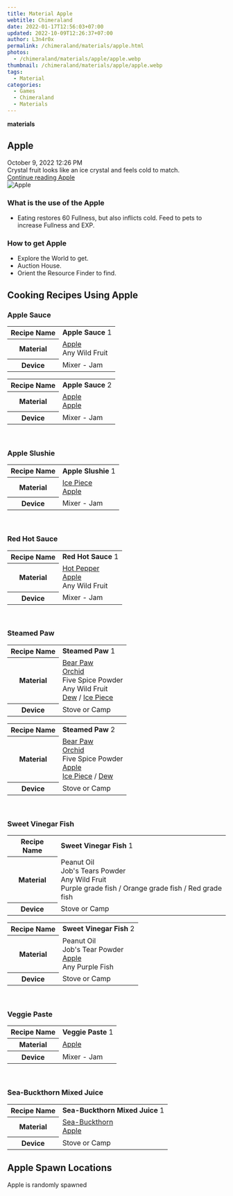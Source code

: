 ```yaml
---
title: Material Apple
webtitle: Chimeraland
date: 2022-01-17T12:56:03+07:00
updated: 2022-10-09T12:26:37+07:00
author: L3n4r0x
permalink: /chimeraland/materials/apple.html
photos:
  - /chimeraland/materials/apple/apple.webp
thumbnail: /chimeraland/materials/apple/apple.webp
tags:
  - Material
categories:
  - Games
  - Chimeraland
  - Materials
---
```


<section id="bootstrap-wrapper">
  <link
    rel="stylesheet"
    href="https://cdn.statically.io/gh/dimaslanjaka/Web-Manajemen/40ac3225/css/bootstrap-4.5-wrapper.css"
  />
  <div
    class="row g-0 border rounded overflow-hidden flex-md-row mb-4 shadow-sm position-relative"
  >
    <div class="col p-4 d-flex flex-column position-static">
      <strong class="d-inline-block mb-2 text-success">materials</strong>
      <h2 class="mb-0">Apple</h2>
      <div class="mb-1 text-muted">October 9, 2022 12:26 PM</div>
      <div class="mb-2 border p-1">
        Crystal fruit looks like an ice crystal and feels cold to match.
      </div>
      <a href="/chimeraland/materials/apple.html" class="stretched-link d-none"
        >Continue reading Apple</a
      >
    </div>
    <div class="col-auto d-none d-lg-block">
      <img src="/chimeraland/materials/apple/apple.webp" alt="Apple" />
    </div>
  </div>
  <div class="row">
    <div class="col-lg-6 col-12 mb-2">
      <div class="card">
        <div class="card-body">
          <h3 class="card-title">What is the use of the Apple</h3>
          <div class="card-text">
            <ul>
              <li>
                Eating restores 60 Fullness, but also inflicts cold. Feed to
                pets to increase Fullness and EXP.
              </li>
            </ul>
          </div>
        </div>
      </div>
    </div>
    <div class="col-lg-6 col-12 mb-2">
      <div class="card">
        <div class="card-body">
          <h3 class="card-title">How to get Apple</h3>
          <div class="card-text">
            <ul>
              <li>Explore the World to get.</li>
              <li>Auction House.</li>
              <li>Orient the Resource Finder to find.</li>
            </ul>
          </div>
        </div>
      </div>
    </div>
    <div class="col-12 mb-2">
      <h2 id="cookable">Cooking Recipes Using Apple</h2>
      <div id="recipe-apple-sauce">
        <h3 id="item-apple-sauce">Apple Sauce</h3>
        <div class="mb-2">
          <table class="table">
            <tr>
              <th>Recipe Name</th>
              <td><b>Apple Sauce</b> 1</td>
            </tr>
            <tr>
              <th>Material</th>
              <td>
                <a
                  class="text-decoration-none"
                  href="/chimeraland/materials/apple.html"
                  >Apple</a
                ><br />Any Wild Fruit
              </td>
            </tr>
            <tr>
              <th>Device</th>
              <td>Mixer - Jam</td>
            </tr>
          </table>
        </div>
        <div class="mb-2">
          <table class="table">
            <tr>
              <th>Recipe Name</th>
              <td><b>Apple Sauce</b> 2</td>
            </tr>
            <tr>
              <th>Material</th>
              <td>
                <a
                  class="text-decoration-none"
                  href="/chimeraland/materials/apple.html"
                  >Apple</a
                ><br /><a
                  class="text-decoration-none"
                  href="/chimeraland/materials/apple.html"
                  >Apple</a
                >
              </td>
            </tr>
            <tr>
              <th>Device</th>
              <td>Mixer - Jam</td>
            </tr>
          </table>
        </div>
      </div>
      <br />
      <div id="recipe-apple-slushie">
        <h3 id="item-apple-slushie">Apple Slushie</h3>
        <div class="mb-2">
          <table class="table">
            <tr>
              <th>Recipe Name</th>
              <td><b>Apple Slushie</b> 1</td>
            </tr>
            <tr>
              <th>Material</th>
              <td>
                <a
                  class="text-decoration-none"
                  href="/chimeraland/materials/ice-piece.html"
                  >Ice Piece</a
                ><br /><a
                  class="text-decoration-none"
                  href="/chimeraland/materials/apple.html"
                  >Apple</a
                >
              </td>
            </tr>
            <tr>
              <th>Device</th>
              <td>Mixer - Jam</td>
            </tr>
          </table>
        </div>
      </div>
      <br />
      <div id="recipe-red-hot-sauce">
        <h3 id="item-red-hot-sauce">Red Hot Sauce</h3>
        <div class="mb-2">
          <table class="table">
            <tr>
              <th>Recipe Name</th>
              <td><b>Red Hot Sauce</b> 1</td>
            </tr>
            <tr>
              <th>Material</th>
              <td>
                <a
                  class="text-decoration-none"
                  href="/chimeraland/materials/hot-pepper.html"
                  >Hot Pepper</a
                ><br /><a
                  class="text-decoration-none"
                  href="/chimeraland/materials/apple.html"
                  >Apple</a
                ><br />Any Wild Fruit
              </td>
            </tr>
            <tr>
              <th>Device</th>
              <td>Mixer - Jam</td>
            </tr>
          </table>
        </div>
      </div>
      <br />
      <div id="recipe-steamed-paw">
        <h3 id="item-steamed-paw">Steamed Paw</h3>
        <div class="mb-2">
          <table class="table">
            <tr>
              <th>Recipe Name</th>
              <td><b>Steamed Paw</b> 1</td>
            </tr>
            <tr>
              <th>Material</th>
              <td>
                <a
                  class="text-decoration-none"
                  href="/chimeraland/materials/bear-paw.html"
                  >Bear Paw</a
                ><br /><a
                  class="text-decoration-none"
                  href="/chimeraland/materials/orchid.html"
                  >Orchid</a
                ><br />Five Spice Powder<br />Any Wild Fruit<br /><a
                  class="text-decoration-none"
                  href="/chimeraland/materials/dew.html"
                  >Dew</a
                ><span> / </span
                ><a
                  class="text-decoration-none"
                  href="/chimeraland/materials/ice-piece.html"
                  >Ice Piece</a
                >
              </td>
            </tr>
            <tr>
              <th>Device</th>
              <td>Stove or Camp</td>
            </tr>
          </table>
        </div>
        <div class="mb-2">
          <table class="table">
            <tr>
              <th>Recipe Name</th>
              <td><b>Steamed Paw</b> 2</td>
            </tr>
            <tr>
              <th>Material</th>
              <td>
                <a
                  class="text-decoration-none"
                  href="/chimeraland/materials/bear-paw.html"
                  >Bear Paw</a
                ><br /><a
                  class="text-decoration-none"
                  href="/chimeraland/materials/orchid.html"
                  >Orchid</a
                ><br />Five Spice Powder<br /><a
                  class="text-decoration-none"
                  href="/chimeraland/materials/apple.html"
                  >Apple</a
                ><br /><a
                  class="text-decoration-none"
                  href="/chimeraland/materials/ice-piece.html"
                  >Ice Piece</a
                ><span> / </span
                ><a
                  class="text-decoration-none"
                  href="/chimeraland/materials/dew.html"
                  >Dew</a
                >
              </td>
            </tr>
            <tr>
              <th>Device</th>
              <td>Stove or Camp</td>
            </tr>
          </table>
        </div>
      </div>
      <br />
      <div id="recipe-sweet-vinegar-fish">
        <h3 id="item-sweet-vinegar-fish">Sweet Vinegar Fish</h3>
        <div class="mb-2">
          <table class="table">
            <tr>
              <th>Recipe Name</th>
              <td><b>Sweet Vinegar Fish</b> 1</td>
            </tr>
            <tr>
              <th>Material</th>
              <td>
                Peanut Oil<br />Job&#x27;s Tears Powder<br />Any Wild Fruit<br />Purple
                grade fish<span> / </span>Orange grade fish<span> / </span>Red
                grade fish
              </td>
            </tr>
            <tr>
              <th>Device</th>
              <td>Stove or Camp</td>
            </tr>
          </table>
        </div>
        <div class="mb-2">
          <table class="table">
            <tr>
              <th>Recipe Name</th>
              <td><b>Sweet Vinegar Fish</b> 2</td>
            </tr>
            <tr>
              <th>Material</th>
              <td>
                Peanut Oil<br />Job&#x27;s Tear Powder<br /><a
                  class="text-decoration-none"
                  href="/chimeraland/materials/apple.html"
                  >Apple</a
                ><br />Any Purple Fish
              </td>
            </tr>
            <tr>
              <th>Device</th>
              <td>Stove or Camp</td>
            </tr>
          </table>
        </div>
      </div>
      <br />
      <div id="recipe-veggie-paste">
        <h3 id="item-veggie-paste">Veggie Paste</h3>
        <div class="mb-2">
          <table class="table">
            <tr>
              <th>Recipe Name</th>
              <td><b>Veggie Paste</b> 1</td>
            </tr>
            <tr>
              <th>Material</th>
              <td>
                <a
                  class="text-decoration-none"
                  href="/chimeraland/materials/apple.html"
                  >Apple</a
                >
              </td>
            </tr>
            <tr>
              <th>Device</th>
              <td>Mixer - Jam</td>
            </tr>
          </table>
        </div>
      </div>
      <br />
      <div id="recipe-sea-buckthorn-mixed-juice">
        <h3 id="item-sea-buckthorn-mixed-juice">Sea-Buckthorn Mixed Juice</h3>
        <div class="mb-2">
          <table class="table">
            <tr>
              <th>Recipe Name</th>
              <td><b>Sea-Buckthorn Mixed Juice</b> 1</td>
            </tr>
            <tr>
              <th>Material</th>
              <td>
                <a
                  class="text-decoration-none"
                  href="/chimeraland/materials/sea-buckthorn.html"
                  >Sea-Buckthorn</a
                ><br /><a
                  class="text-decoration-none"
                  href="/chimeraland/materials/apple.html"
                  >Apple</a
                >
              </td>
            </tr>
            <tr>
              <th>Device</th>
              <td>Stove or Camp</td>
            </tr>
          </table>
        </div>
      </div>
    </div>
    <div class="col-12 mb-2">
      <h2>Apple Spawn Locations</h2>
      <p>Apple is randomly spawned</p>
    </div>
  </div>
</section>